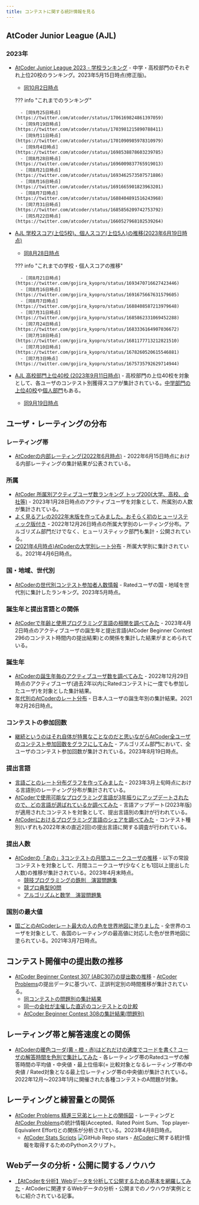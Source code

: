 ```yaml
---
title: コンテストに関する統計情報を見る
---
```


## AtCoder Junior League (AJL)

### 2023年

- [AtCoder Junior League 2023 - 学校ランキング](https://twitter.com/atcoder/status/1658033672879235075) - 中学・高校部門のそれぞれ上位20校のランキング。2023年5月15日時点(修正版)。
    - [同10月2日時点](https://twitter.com/atcoder/status/1708694473100886405)

    ??? info "これまでのランキング"

        - [同9月25日時点](https://twitter.com/atcoder/status/1706169824861397059)
        - [同9月19日時点](https://twitter.com/atcoder/status/1703981215890788411)
        - [同9月11日時点](https://twitter.com/atcoder/status/1701090985978310979)
        - [同9月4日時点](https://twitter.com/atcoder/status/1698538878603239785)
        - [同8月28日時点](https://twitter.com/atcoder/status/1696009837765919013)
        - [同8月21日時点](https://twitter.com/atcoder/status/1693462573507571886)
        - [同8月16日時点](https://twitter.com/atcoder/status/1691665901823963201)
        - [同8月7日時点](https://twitter.com/atcoder/status/1688404891516243968)
        - [同7月31日時点](https://twitter.com/atcoder/status/1685856209742753792)
        - [同5月22日時点](https://twitter.com/atcoder/status/1660527968102539264)

- [AJL 学校スコア(上位5校)、個人スコア(上位5人)の推移(2023年6月19日時点)](https://twitter.com/gojira_kyopro/status/1670634706545836032)
    - [同8月28日時点](https://twitter.com/gojira_kyopro/status/1696083230800433478)

    ??? info "これまでの学校・個人スコアの推移"

        - [同8月21日時点](https://twitter.com/gojira_kyopro/status/1693470716627423446)
        - [同8月16日時点](https://twitter.com/gojira_kyopro/status/1691675667631579605)
        - [同8月7日時点](https://twitter.com/gojira_kyopro/status/1688408587213979648)
        - [同7月31日時点](https://twitter.com/gojira_kyopro/status/1685862331069452288)
        - [同7月24日時点](https://twitter.com/gojira_kyopro/status/1683336164907036672)
        - [同7月18日時点](https://twitter.com/gojira_kyopro/status/1681177713212821510)
        - [同7月10日時点](https://twitter.com/gojira_kyopro/status/1678260520615546881)
        - [同7月3日時点](https://twitter.com/gojira_kyopro/status/1675735792629714944)

- [AJL 高校部門上位40校 (2023年9月11日時点)](https://twitter.com/kiri8128/status/1701251352075075616) - 高校部門の上位40校を対象として、各ユーザのコンテスト別獲得スコアが集計されている。[中学部門の上位40校](https://twitter.com/kiri8128/status/1701251566312022247)や[個人部門](https://twitter.com/kiri8128/status/1701252177392762975)もある。
    - [同9月19日時点](https://twitter.com/kiri8128/status/1704120665950056450)

## ユーザ・レーティングの分布

### レーティング帯

- [AtCoderの内部レーティング(2022年6月時点)](https://twitter.com/chokudai/status/1536919432705888256) - 2022年6月15日時点における内部レーティングの集計結果が公表されている。

### 所属

- [AtCoder 所属別アクティブユーザ数ランキング トップ200(大学、高校、会社等)](https://qiita.com/nabata/items/864e06a52de88123daaa) - 2023年1月28日時点のアクティブユーザを対象として、所属別の人数が集計されている。
- [よく見るアレの2022年末版を作ってみました。おそらく初のヒューリスティック版付き](https://twitter.com/ToastUz/status/1607382171123343360) - 2022年12月26日時点の所属大学別のレーティング分布。アルゴリズム部門だけでなく、ヒューリスティック部門も集計・公開されている。
- [(2021年4月時点)AtCoderの大学別レート分布](https://saba-kpr.hatenablog.com/entry/2021/04/06/125306) - 所属大学別に集計されている。2021年4月6日時点。

### 国・地域、世代別

- [AtCoderの世代別コンテスト参加者人数情報](https://twitter.com/atcoder/status/1655806548369870848) - Ratedユーザの国・地域を世代別に集計したランキング。2023年5月時点。

### 誕生年と提出言語との関係

- [AtCoderで年齢と使用プログラミング言語の相関を調べてみた](https://qiita.com/nabata/items/7c15a47f6a5caecadcc9) - 2023年4月2日時点のアクティブユーザの誕生年と提出言語(AtCoder Beginner Contest 296のコンテスト時間内の提出結果)との関係を集計した結果がまとめられている。

### 誕生年

- [AtCoderの誕生年毎のアクティブユーザ数を調べてみた](https://qiita.com/nabata/items/75407e48c7ca8de8a4a4) - 2022年12月29日時点のアクティブユーザ(過去2年以内にRatedコンテストに一度でも参加したユーザ)を対象とした集計結果。
- [年代別のAtCoderのレート分布](https://twitter.com/saba_kpr/status/1365221656818446339) - 日本人ユーザの誕生年別の集計結果。2021年2月26日時点。

### コンテストの参加回数

- [継続というのはそれ自体が特異なことなのだと思いながらAtCoder全ユーザのコンテスト参加回数をグラフにしてみた](https://qiita.com/nabata/items/322c30ad3b827b1b508c) - アルゴリズム部門において、全ユーザのコンテスト参加回数が集計されている。2023年8月19日時点。

### 提出言語

- [言語ごとのレート分布グラフを作ってみました](https://twitter.com/ToastUz/status/1633050067560189954) - 2023年3月上旬時点における言語別のレーティング分布が集計されている。
- [AtCoderで使用可能なプログラミング言語が3年振りにアップデートされたので、どの言語が選ばれているか調べてみた](https://qiita.com/nabata/items/789a01effaceeeb570a7) - 言語アップデート(2023年版)が適用されたコンテストを対象として、提出言語別の集計が行われている。
- [AtCoderにおけるプログラミング言語のシェアを調べてみた](https://qiita.com/nabata/items/1f9c0543fad5c6106d19) - コンテスト種別(いずれも2022年末の直近2回)の提出言語に関する調査が行われている。

### 提出人数

- [AtCoderの「あの」3コンテストの月間ユニークユーザの推移](https://twitter.com/ToastUz/status/1659861468043706368) - 以下の常設コンテストを対象として、月間ユニークユーザ(少なくとも1回以上提出した人数)の推移が集計されている。2023年4月末時点。
    - [競技プログラミングの鉄則　演習問題集](https://atcoder.jp/contests/tessoku-book)
    - [競プロ典型90問](https://atcoder.jp/contests/typical90)
    - [アルゴリズムと数学　演習問題集](https://atcoder.jp/contests/math-and-algorithm)

### 国別の最大値

- [国ごとのAtCoderレート最大の人の色を世界地図に塗りました](https://twitter.com/gojira_kyopro/status/1368246952773644291) - 全世界のユーザを対象として、各国のレーティングの最高値に対応した色が世界地図に塗られている。2021年3月7日時点。

## コンテスト開催中の提出数の推移

- [AtCoder Beginner Contest 307 (ABC307)の提出数の推移](https://twitter.com/ToastUz/status/1672648317359263745) - [AtCoder Problems](https://kenkoooo.com/atcoder/)の提出データに基づいて、正誤判定別の時間推移が集計されている。
    - [同コンテストの問題別の集計結果](https://twitter.com/ToastUz/status/1672770004092338177)
    - [同一の会社が主催した直近のコンテストとの比較](https://twitter.com/ToastUz/status/1672777023637561344)
    - [AtCoder Beginner Contest 308の集計結果(問題別)](https://twitter.com/ToastUz/status/1675429379026067456)

## レーティング帯と解答速度との関係

- [AtCoderの暖色コーダ(黄・橙・赤)はどれだけの速度でコードを書く? ユーザの解答時間を色別で集計してみた](https://qiita.com/nabata/items/25631d3d1e43f4d9e31f) - 各レーティング帯のRatedユーザの解答時間の平均値・中央値・最上位倍率(= 比較対象となるレーティング帯の中央値 / Rated対象となる最上位レーティング帯の中央値)が集計されている。2022年12月〜2023年1月に開催された各種コンテストのA問題が対象。

## レーティングと練習量との関係

- [AtCoder Problems 精進三兄弟とレートとの関係図](https://twitter.com/ToastUz/status/1644570880968916993) - レーティングと[AtCoder Problems](https://kenkoooo.com/atcoder/)の統計情報(Accepted、Rated Point Sum、Top player-Equivalent Effort)との関係が分析されている。2023年4月8日時点。
    - [AtCoder Stats Scripts](https://github.com/toast-uz/atcoder_stats) ![GitHub Repo stars](https://img.shields.io/github/stars/toast-uz/atcoder_stats?style=plastic) - [AtCoder](https://atcoder.jp/)に関する統計情報を取得するためのPythonスクリプト。

## Webデータの分析・公開に関するノウハウ

- [【AtCoderを分析】Webデータを分析して公開するための基本を網羅してみた](https://qiita.com/toast-uz/items/a0d9bfb64b9d85d3aa4f) - AtCoderに関連するWebデータの分析・公開までのノウハウが実例とともに紹介されている記事。
